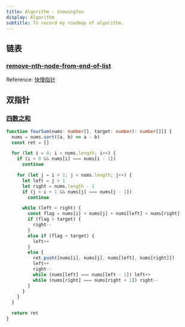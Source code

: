 ```yaml
---
title: Algorithm - Snowingfox
display: Algorithm
subtitle: To record my roadmap of algorithm.
---
```



## 链表

### [remove-nth-node-from-end-of-list](https://leetcode.cn/problems/remove-nth-node-from-end-of-list/)
Reference: [快慢指针](https://programmercarl.com/0019.%E5%88%A0%E9%99%A4%E9%93%BE%E8%A1%A8%E7%9A%84%E5%80%92%E6%95%B0%E7%AC%ACN%E4%B8%AA%E8%8A%82%E7%82%B9.html#_19-%E5%88%A0%E9%99%A4%E9%93%BE%E8%A1%A8%E7%9A%84%E5%80%92%E6%95%B0%E7%AC%ACn%E4%B8%AA%E8%8A%82%E7%82%B9)

## 双指针
### [四数之和](https://leetcode.cn/problems/4sum/)
```ts
function fourSum(nums: number[], target: number): number[][] {
  nums = nums.sort((a, b) => a - b)
  const ret = []

  for (let i = 0; i < nums.length; i++) {
    if (i > 0 && nums[i] === nums[i - 1])
      continue

    for (let j = i + 1; j < nums.length; j++) {
      let left = j + 1
      let right = nums.length - 1
      if (j > i + 1 && nums[j] === nums[j - 1])
        continue

      while (left < right) {
        const flag = nums[i] + nums[j] + nums[left] + nums[right]
        if (flag > target) {
          right--
        }
        else if (flag < target) {
          left++
        }
        else {
          ret.push([nums[i], nums[j], nums[left], nums[right]])
          left++
          right--
          while (nums[left] === nums[left - 1]) left++
          while (nums[right] === nums[right + 1]) right--
        }
      }
    }
  }

  return ret
}
```
